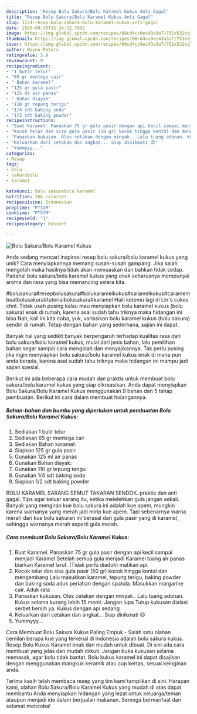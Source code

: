 ```yaml
---
description: "Resep Bolu Sakura/Bolu Karamel Kukus Anti Gagal"
title: "Resep Bolu Sakura/Bolu Karamel Kukus Anti Gagal"
slug: 1134-resep-bolu-sakura-bolu-karamel-kukus-anti-gagal
date: 2020-09-30T15:24:32.790Z
image: https://img-global.cpcdn.com/recipes/08cd4cc0ec43a3a7/751x532cq70/bolu-sakurabolu-karamel-kukus-foto-resep-utama.jpg
thumbnail: https://img-global.cpcdn.com/recipes/08cd4cc0ec43a3a7/751x532cq70/bolu-sakurabolu-karamel-kukus-foto-resep-utama.jpg
cover: https://img-global.cpcdn.com/recipes/08cd4cc0ec43a3a7/751x532cq70/bolu-sakurabolu-karamel-kukus-foto-resep-utama.jpg
author: Wayne Peters
ratingvalue: 3.9
reviewcount: 9
recipeingredient:
- "1 butir telur"
- "65 gr mentega cair"
- " Bahan karamel"
- "125 gr gula pasir"
- "125 ml air panas"
- " Bahan diayak"
- "110 gr tepung terigu"
- "1/4 sdt baking soda"
- "1/2 sdt baking powder"
recipeinstructions:
- "Buat Karamel. Panaskan 75 gr gula pasir dengan api kecil sampai menjadi Karamel Setelah semua gula menjadi Karamel tuang air panas biarkan Karamel larut. (Tidak perlu diaduk) matikan api."
- "Kocok telur dan sisa gula pasir (50 gr) kocok hingga kental dan mengembang Lalu masukkan karamel, tepung terigu, baking powder dan baking soda aduk perlahan dengan spatula. Masukkan margarine cair. Aduk rata"
- "Panaskan kukusan. Oles cetakan dengan minyak.. Lalu tuang adonan. Kukus selama kurang lebih 15 menit. Jangan lupa Tutup kukusan dialasi serbet bersih ya. Kukus dengan api sedang"
- "Keluarkan dari cetakan dan angkat... Siap dinikmati 😍"
- "Yummyyy..."
categories:
- Resep
tags:
- bolu
- sakurabolu
- karamel

katakunci: bolu sakurabolu karamel 
nutrition: 266 calories
recipecuisine: Indonesian
preptime: "PT31M"
cooktime: "PT57M"
recipeyield: "1"
recipecategory: Dessert

---
```



![Bolu Sakura/Bolu Karamel Kukus](https://img-global.cpcdn.com/recipes/08cd4cc0ec43a3a7/751x532cq70/bolu-sakurabolu-karamel-kukus-foto-resep-utama.jpg)

Anda sedang mencari inspirasi resep bolu sakura/bolu karamel kukus yang unik? Cara menyiapkannya memang susah-susah gampang. Jika salah mengolah maka hasilnya tidak akan memuaskan dan bahkan tidak sedap. Padahal bolu sakura/bolu karamel kukus yang enak seharusnya mempunyai aroma dan rasa yang bisa memancing selera kita.

#bolusakura#resepbolusakura#bolukaramelkukus#karamelkukus#caramembuatbolusakura#tutorialbolusakura#karamel Haiii ketemu lagi di Lin&#39;s cakes chnl. Tidak usah pusing kalau mau menyiapkan bolu karamel kukus (bolu sakura) enak di rumah, karena asal sudah tahu triknya maka hidangan ini bisa Nah, kali ini kita coba, yuk, variasikan bolu karamel kukus (bolu sakura) sendiri di rumah. Tetap dengan bahan yang sederhana, sajian ini dapat.

Banyak hal yang sedikit banyak berpengaruh terhadap kualitas rasa dari bolu sakura/bolu karamel kukus, mulai dari jenis bahan, lalu pemilihan bahan segar sampai cara mengolah dan menyajikannya. Tak perlu pusing jika ingin menyiapkan bolu sakura/bolu karamel kukus enak di mana pun anda berada, karena asal sudah tahu triknya maka hidangan ini mampu jadi sajian spesial.


Berikut ini ada beberapa cara mudah dan praktis untuk membuat bolu sakura/bolu karamel kukus yang siap dikreasikan. Anda dapat menyiapkan Bolu Sakura/Bolu Karamel Kukus menggunakan 9 bahan dan 5 tahap pembuatan. Berikut ini cara dalam membuat hidangannya.

<!--inarticleads1-->

##### Bahan-bahan dan bumbu yang diperlukan untuk pembuatan Bolu Sakura/Bolu Karamel Kukus:

1. Sediakan 1 butir telur
1. Sediakan 65 gr mentega cair
1. Sediakan  Bahan karamel:
1. Siapkan 125 gr gula pasir
1. Gunakan 125 ml air panas
1. Gunakan  Bahan diayak:
1. Gunakan 110 gr tepung terigu
1. Gunakan 1/4 sdt baking soda
1. Siapkan 1/2 sdt baking powder


BOLU KARAMEL SARANG SEMUT TAKARAN SENDOK. praktis dan anti gagal. Tips agar keluar sarang itu, ketika melelehkan gula jangan sekali. Banyak yang mengiran kue bolu sakura ini adalah kue apem, mungkin karena warnanya yang merah jadi mirip kue apem. Tapi sebenarnya warna merah dari kue bolu sakuran ini berasal dari gula pasir yang di karamel, sehingga warnanya merah seperti gula merah. 

<!--inarticleads2-->

##### Cara membuat Bolu Sakura/Bolu Karamel Kukus:

1. Buat Karamel. Panaskan 75 gr gula pasir dengan api kecil sampai menjadi Karamel Setelah semua gula menjadi Karamel tuang air panas biarkan Karamel larut. (Tidak perlu diaduk) matikan api.
1. Kocok telur dan sisa gula pasir (50 gr) kocok hingga kental dan mengembang Lalu masukkan karamel, tepung terigu, baking powder dan baking soda aduk perlahan dengan spatula. Masukkan margarine cair. Aduk rata
1. Panaskan kukusan. Oles cetakan dengan minyak.. Lalu tuang adonan. Kukus selama kurang lebih 15 menit. Jangan lupa Tutup kukusan dialasi serbet bersih ya. Kukus dengan api sedang
1. Keluarkan dari cetakan dan angkat... Siap dinikmati 😍
1. Yummyyy...


Cara Membuat Bolu Sakura Kukus Paling Empuk - Salah satu olahan cemilan berupa kue yang terkenal di Indonesia adalah bolu sakura kukus. Resep Bolu Kukus Karamel enak dan mudah untuk dibuat. Di sini ada cara membuat yang jelas dan mudah diikuti. Jangan buka kukusan selama memasak, agar bolu tidak bantat. Bolu kukus karamel ini dapat disajikan dengan menggunakan mangkuk keramik atau cup kertas, sesuai keinginan anda. 

Terima kasih telah membaca resep yang tim kami tampilkan di sini. Harapan kami, olahan Bolu Sakura/Bolu Karamel Kukus yang mudah di atas dapat membantu Anda menyiapkan hidangan yang lezat untuk keluarga/teman ataupun menjadi ide dalam berjualan makanan. Semoga bermanfaat dan selamat mencoba!
